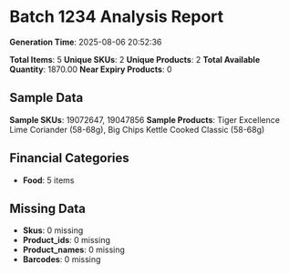 # Batch 1234 Analysis Report

**Generation Time**: 2025-08-06 20:52:36

**Total Items**: 5
**Unique SKUs**: 2
**Unique Products**: 2
**Total Available Quantity**: 1870.00
**Near Expiry Products**: 0

## Sample Data
**Sample SKUs**: 19072647, 19047856
**Sample Products**: Tiger Excellence Lime Coriander (58-68g), Big Chips Kettle Cooked Classic (58-68g)

## Financial Categories
- **Food**: 5 items

## Missing Data
- **Skus**: 0 missing
- **Product_ids**: 0 missing
- **Product_names**: 0 missing
- **Barcodes**: 0 missing

